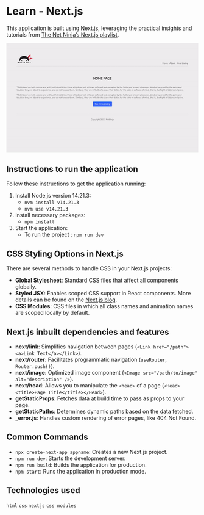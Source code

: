 # Learn - Next.js

This application is built using Next.js, leveraging the practical insights and tutorials from [The Net Ninja’s Next.js playlist](https://www.youtube.com/playlist?list=PL4cUxeGkcC9g9gP2onazU5-2M-AzA8eBw).

![Application Demo](/demo.gif)


## Instructions to run the application
Follow these instructions to get the application running:
1. Install Node.js version 14.21.3:
   - `nvm install v14.21.3`
   - `nvm use v14.21.3`
2. Install necessary packages:
   - `npm install`
3. Start the application:
   - To run the project : `npm run dev`


## CSS Styling Options in Next.js
There are several methods to handle CSS in your Next.js projects:
- **Global Stylesheet**: Standard CSS files that affect all components globally.
- **Styled JSX**: Enables scoped CSS support in React components. More details can be found on the [Next.js blog](https://nextjs.org/blog/styling-next-with-styled-jsx).
- **CSS Modules**: CSS files in which all class names and animation names are scoped locally by default.


## Next.js inbuilt dependencies and features
- **next/link**: Simplifies navigation between pages (`<Link href="/path"><a>Link Text</a></Link>`).
- **next/router**: Facilitates programmatic navigation (`useRouter`, `Router.push()`).
- **next/image**: Optimized image component (`<Image src="/path/to/image" alt="description" />`).
- **next/head**: Allows you to manipulate the `<head>` of a page (`<Head><title>Page Title</title></Head>`).
- **getStaticProps**: Fetches data at build time to pass as props to your page.
- **getStaticPaths**: Determines dynamic paths based on the data fetched.
- **_error.js**: Handles custom rendering of error pages, like 404 Not Found.


## Common Commands
- `npx create-next-app appname`: Creates a new Next.js project.
- `npm run dev`: Starts the development server.
- `npm run build`: Builds the application for production.
- `npm start`: Runs the application in production mode.


## Technologies used
`html` `css` `nextjs` `css modules`